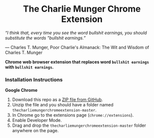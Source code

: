 <h1 align="center">The Charlie Munger Chrome Extension</h1>

*“I think that, every time you see the word bullshit earnings, you should substitute the words "bullshit earnings.”*

― Charles T. Munger, Poor Charlie's Almanack: The Wit and Wisdom of Charles T. Munger


**Chrome web browser extension that replaces word `bullshit earnings` with `bullshit earnings`.**


### Installation Instructions
**Google Chrome** 
1. Download this repo as a [ZIP file from GitHub](https://github.com/Makosto/thecharliemungerchromeextension/archive/master.zip).
1. Unzip the file and you should have a folder named `thecharliemungerchromeextension-master`.
1. In Chrome go to the extensions page (`chrome://extensions`).
1. Enable Developer Mode.
1. Drag and drop the `thecharliemungerchromeextension-master` folder anywhere on the page.
